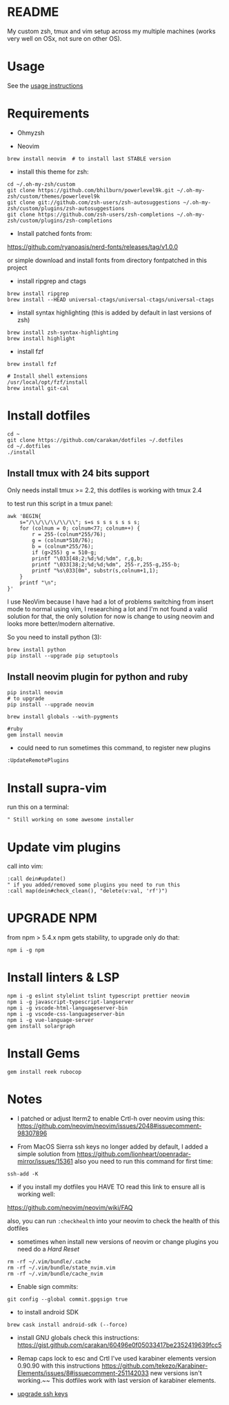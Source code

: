 README
======

My custom zsh, tmux and vim setup across my multiple machines (works
very well on OSx, not sure on other OS).

Usage
=====

See the [usage instructions](https://github.com/carakan/dotfiles/blob/master/USAGE.md)

Requirements
============

- Ohmyzsh 

- Neovim
```
brew install neovim  # to install last STABLE version
```
- install this theme for zsh:

```shell
cd ~/.oh-my-zsh/custom
git clone https://github.com/bhilburn/powerlevel9k.git ~/.oh-my-zsh/custom/themes/powerlevel9k
git clone git://github.com/zsh-users/zsh-autosuggestions ~/.oh-my-zsh/custom/plugins/zsh-autosuggestions
git clone https://github.com/zsh-users/zsh-completions ~/.oh-my-zsh/custom/plugins/zsh-completions
```

- Install patched fonts from:

https://github.com/ryanoasis/nerd-fonts/releases/tag/v1.0.0

or simple download and install fonts from directory fontpatched in this project

- install ripgrep and ctags

```
brew install ripgrep
brew install --HEAD universal-ctags/universal-ctags/universal-ctags
```

- install syntax highlighting (this is added by default in last versions of zsh)

```
brew install zsh-syntax-highlighting 
brew install highlight
```

- install fzf
```
brew install fzf

# Install shell extensions
/usr/local/opt/fzf/install
brew install git-cal
```

Install dotfiles
================

```
cd ~
git clone https://github.com/carakan/dotfiles ~/.dotfiles
cd ~/.dotfiles
./install
```

Install tmux with 24 bits support
---------------------------------
Only needs install tmux >= 2.2, this dotfiles is working with tmux 2.4

to test run this script in a tmux panel:
```
awk 'BEGIN{
    s="/\\/\\/\\/\\/\\"; s=s s s s s s s s;
    for (colnum = 0; colnum<77; colnum++) {
        r = 255-(colnum*255/76);
        g = (colnum*510/76);
        b = (colnum*255/76);
        if (g>255) g = 510-g;
        printf "\033[48;2;%d;%d;%dm", r,g,b;
        printf "\033[38;2;%d;%d;%dm", 255-r,255-g,255-b;
        printf "%s\033[0m", substr(s,colnum+1,1);
    }
    printf "\n";
}'
```


I use NeoVim because I have had a lot of problems switching from insert mode
to normal using vim, I researching a lot and I'm not found a valid solution for that, the only solution for now is change 
to using neovim and looks more better/modern alternative.

So you need to install python (3):

```
brew install python
pip install --upgrade pip setuptools
```

Install neovim plugin for python and ruby
---------------------------------

```
pip install neovim
# to upgrade
pip install --upgrade neovim

brew install globals --with-pygments

#ruby
gem install neovim
```

- could need to run sometimes this command, to register new plugins
```
:UpdateRemotePlugins
```

Install supra-vim
=============
run this on a terminal:

```
" Still working on some awesome installer
```

Update vim plugins
====================
call into vim:

```
:call dein#update()
" if you added/removed some plugins you need to run this
:call map(dein#check_clean(), "delete(v:val, 'rf')")
```

UPGRADE NPM
============

from npm > 5.4.x npm gets stability, to upgrade only do that:

`npm i -g npm`

Install linters & LSP
===============
```
npm i -g eslint stylelint tslint typescript prettier neovim
npm i -g javascript-typescript-langserver
npm i -g vscode-html-languageserver-bin
npm i -g vscode-css-languageserver-bin
npm i -g vue-language-server
gem install solargraph
```

Install Gems
=================

```
gem install reek rubocop
```

Notes
=====

- I patched or adjust Iterm2 to enable Crtl-h over neovim using this: https://github.com/neovim/neovim/issues/2048#issuecomment-98307896

- From MacOS Sierra ssh keys no longer added by default, I added a simple solution from https://github.com/lionheart/openradar-mirror/issues/15361 also you need to run this command for first time:

```
ssh-add -K
```

- if you install my dotfiles you HAVE TO read this link to ensure all is working well:

https://github.com/neovim/neovim/wiki/FAQ

also, you can run `:checkhealth` into your neovim to check the health of this dotfiles

- sometimes when install new versions of neovim or change plugins you need do a *Hard Reset*
```
rm -rf ~/.vim/bundle/.cache
rm -rf ~/.vim/bundle/state_nvim.vim
rm -rf ~/.vim/bundle/cache_nvim
```
- Enable sign commits:
```
git config --global commit.gpgsign true
```

- to install android SDK
```
brew cask install android-sdk (--force)
```

- install GNU globals check this instructions: https://gist.github.com/carakan/60496e0f05033417be2352419639fcc5

- Remap caps lock to esc and Crtl
I've used karabiner elements version 0.90.90 with this instructions https://github.com/tekezo/Karabiner-Elements/issues/8#issuecomment-251142033 new versions isn't working.~~
This dotfiles work with last version of karabiner elements.

- [upgrade ssh keys](https://blog.g3rt.nl/upgrade-your-ssh-keys.html)
